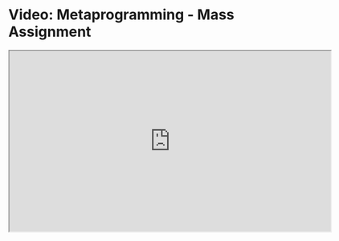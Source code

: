 # Video: Metaprogramming - Mass Assignment

<iframe src="https://player.vimeo.com/video/593999941/?title=0&byline=0&portrait=0" width="640" height="360" allowfullscreen="allowfullscreen" allow="autoplay; fullscreen; picture-in-picture"></iframe>
